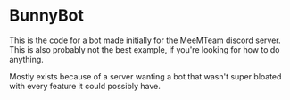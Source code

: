 # BunnyBot

This is the code for a bot made initially for the MeeMTeam discord server.
This is also probably not the best example, if you're looking for how to do anything.

Mostly exists because of a server wanting a bot that wasn't super bloated with every feature it could possibly have. 